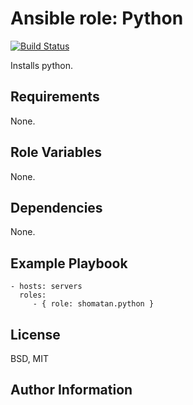 Ansible role: Python
=========

[![Build Status](https://travis-ci.org/shomatan/ansible-python.svg?branch=master)](https://travis-ci.org/shomatan/ansible-python)

Installs python.

Requirements
------------

None.

Role Variables
--------------

None.

Dependencies
------------

None.

Example Playbook
----------------

    - hosts: servers
      roles:
         - { role: shomatan.python }

License
-------

BSD, MIT

Author Information
------------------
